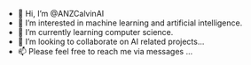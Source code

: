 - 👋 Hi, I’m @ANZCalvinAI
- 👀 I’m interested in machine learning and artificial intelligence.
- 🌱 I’m currently learning computer science.
- 💞️ I’m looking to collaborate on AI related projects...
- 📫 Please feel free to reach me via messages ...

<!---
ANZCalvinAI/ANZCalvinAI is a ✨ special ✨ repository because its `README.md` (this file) appears on your GitHub profile.
You can click the Preview link to take a look at your changes.
--->
